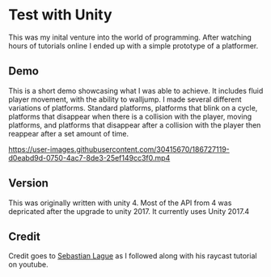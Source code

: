 # Test with Unity

This was my inital venture into the world of programming.  After watching hours of tutorials online I ended up with a simple prototype of a platformer. 


## Demo

This is a short demo showcasing what I was able to achieve.  It includes fluid player movement, with the ability to walljump.  I made several different variations of platforms.  Standard platforms, platforms that blink on a cycle, platforms that disappear when there is a collision with the player, moving platforms, and platforms that disappear after a collision with the player then reappear after a set amount of time.  

https://user-images.githubusercontent.com/30415670/186727119-d0eabd9d-0750-4ac7-8de3-25ef149cc3f0.mp4



## Version 
This was originally written with unity 4.  Most of the API from 4 was depricated after the upgrade to unity 2017. 
It currently uses Unity 2017.4


## Credit
Credit goes to [Sebastian Lague](https://github.com/SebLague) as I followed along with his raycast tutorial on youtube. 
